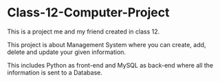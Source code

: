 # Class-12-Computer-Project
This is a project me and my friend created in class 12.

This project is about Management System where you can create, add, delete and update your given information.

This includes Python as front-end and MySQL as back-end where all the information is sent to a Database.

